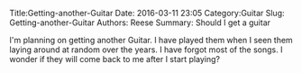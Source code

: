 Title:Getting-another-Guitar
Date: 2016-03-11 23:05
Category:Guitar
Slug: Getting-another-Guitar
Authors: Reese
Summary: Should I get a guitar

I'm planning on getting another Guitar. I have played them when I seen them laying around at random over the years. I have forgot most of the songs. I wonder if they will come back to me after I start playing?
